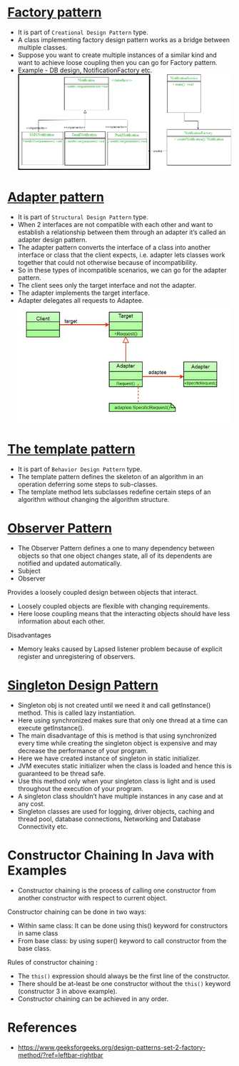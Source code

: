 
# [Factory pattern](https://www.geeksforgeeks.org/factory-method-design-pattern-in-java/)
- It is part of `Creational Design Pattern` type.
- A class implementing factory design pattern works as a bridge between multiple classes.
- Suppose you want to create multiple instances of a similar kind and want to achieve loose coupling then you can go for Factory pattern.
- Example - DB design, NotificationFactory etc.
![img.png](FactoryDesignPattern/assests/img.png)

# [Adapter pattern](https://www.geeksforgeeks.org/adapter-pattern/)
- It is part of `Structural Design Pattern` type.
- When 2 interfaces are not compatible with each other and want to establish a relationship between them through an adapter it’s called an adapter design pattern.
- The adapter pattern converts the interface of a class into another interface or class that the client expects, i.e. adapter lets classes work together that could not otherwise because of incompatibility. 
- So in these types of incompatible scenarios, we can go for the adapter pattern.
- The client sees only the target interface and not the adapter. 
- The adapter implements the target interface. 
- Adapter delegates all requests to Adaptee.
![img.png](AdapterDesignPattern/assests/img.png)

# [The template pattern](https://www.geeksforgeeks.org/template-method-design-pattern/)
- It is part of `Behavior Design Pattern` type.
- The template pattern defines the skeleton of an algorithm in an operation deferring some steps to sub-classes.
- The template method lets subclasses redefine certain steps of an algorithm without changing the algorithm structure.

# [Observer Pattern](https://www.geeksforgeeks.org/observer-pattern-set-1-introduction/)
- The Observer Pattern defines a one to many dependency between objects so that one object changes state, all of its dependents are notified and updated automatically.
- Subject
- Observer

Provides a loosely coupled design between objects that interact.
- Loosely coupled objects are flexible with changing requirements.
- Here loose coupling means that the interacting objects should have less information about each other.

Disadvantages
- Memory leaks caused by Lapsed listener problem because of explicit register and unregistering of observers.

# [Singleton Design Pattern](https://www.geeksforgeeks.org/singleton-design-pattern/?ref=lbp)
- Singleton obj is not created until we need it and call getInstance() method. This is called lazy instantiation.
- Here using synchronized makes sure that only one thread at a time can execute getInstance().
- The main disadvantage of this is method is that using synchronized every time while creating the singleton object is expensive and may decrease the performance of your program.
- Here we have created instance of singleton in static initializer. 
- JVM executes static initializer when the class is loaded and hence this is guaranteed to be thread safe. 
- Use this method only when your singleton class is light and is used throughout the execution of your program.
- A singleton class shouldn’t have multiple instances in any case and at any cost.
- Singleton classes are used for logging, driver objects, caching and thread pool, database connections, Networking and Database Connectivity etc.

# Constructor Chaining In Java with Examples
- Constructor chaining is the process of calling one constructor from another constructor with respect to current object.

Constructor chaining can be done in two ways:
- Within same class: It can be done using this() keyword for constructors in same class
- From base class: by using super() keyword to call constructor from the base class.

Rules of constructor chaining :
- The `this()` expression should always be the first line of the constructor.
- There should be at-least be one constructor without the `this()` keyword (constructor 3 in above example).
- Constructor chaining can be achieved in any order.

# References
- https://www.geeksforgeeks.org/design-patterns-set-2-factory-method/?ref=leftbar-rightbar